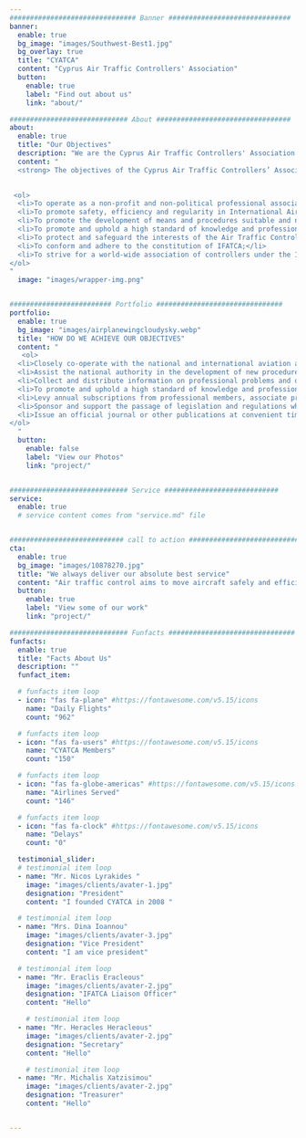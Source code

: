 ```yaml
---
############################### Banner ##############################
banner:
  enable: true
  bg_image: "images/Southwest-Best1.jpg"
  bg_overlay: true
  title: "CYATCA"
  content: "Cyprus Air Traffic Controllers' Association"
  button:
    enable: true
    label: "Find out about us"
    link: "about/"

############################# About #################################
about:
  enable: true
  title: "Our Objectives"
  description: "We are the Cyprus Air Traffic Controllers' Association. Founded on 2008 our goal is to represent all ATCOs in Cyprus."
  content: "
  <strong> The objectives of the Cyprus Air Traffic Controllers’ Association are: </strong><br>

 
 <ol>
  <li>To operate as a non-profit and non-political professional association for Cypriot Air Traffic Controllers;</li>
  <li>To promote safety, efficiency and regularity in International Air Navigation;</li>
  <li>To promote the development of means and procedures suitable and necessary for the economic and efficient control of air traffic;</li>
  <li>To promote and uphold a high standard of knowledge and professional efficiency among Air Traffic Controllers and among associate professional members;</li>
  <li>To protect and safeguard the interests of the Air Traffic Control profession;</li>
  <li>To conform and adhere to the constitution of IFATCA;</li>
  <li>To strive for a world-wide association of controllers under the International Federation of Air Traffic Controllers’ Association.</li>
</ol>
"
  image: "images/wrapper-img.png"


######################### Portfolio ###############################
portfolio:
  enable: true
  bg_image: "images/airplanewingcloudysky.webp"
  title: "HOW DO WE ACHIEVE OUR OBJECTIVES"
  content: " 
   <ol>
  <li>Closely co-operate with the national and international aviation authorities and other institutions or persons concerned with air navigation;</li>
  <li>Assist the national authority in the development of new procedures and facilities necessary and useful for the safety of international air navigation;</li>
  <li>Collect and distribute information on professional problems and developments;</li>
  <li>To promote and uphold a high standard of knowledge and professional efficiency among Air Traffic Controllers and among associate professional members;</li>
  <li>Levy annual subscriptions from professional members, associate professional members and corporate members to provide the funds for an effective management of the Association’s activities, and commitments towards IFATCA.</li>
  <li>Sponsor and support the passage of legislation and regulations which will increase and protect the safety of air navigation through the improvement of working conditions in Air Traffic Control;</li>
  <li>Issue an official journal or other publications at convenient times for the purpose of promulgating and advancing matters of air traffic control.</li>
</ol>
  "
  button:
    enable: false
    label: "View our Photos"
    link: "project/"


############################# Service ############################
service:
  enable: true
  # service content comes from "service.md" file


############################ call to action ###########################
cta:
  enable: true
  bg_image: "images/10878270.jpg"
  title: "We always deliver our absolute best service"
  content: "Air traffic control aims to move aircraft safely and efficiently through the airspace system"
  button:
    enable: true
    label: "View some of our work"
    link: "project/"

############################# Funfacts ###############################
funfacts:
  enable: true
  title: "Facts About Us"
  description: ""
  funfact_item:

  # funfacts item loop
  - icon: "fas fa-plane" #https://fontawesome.com/v5.15/icons
    name: "Daily Flights"
    count: "962"

  # funfacts item loop
  - icon: "fas fa-users" #https://fontawesome.com/v5.15/icons
    name: "CYATCA Members"
    count: "150"

  # funfacts item loop
  - icon: "fas fa-globe-americas" #https://fontawesome.com/v5.15/icons
    name: "Airlines Served"
    count: "146"

  # funfacts item loop
  - icon: "fas fa-clock" #https://fontawesome.com/v5.15/icons
    name: "Delays"
    count: "0"

  testimonial_slider:
  # testimonial item loop
  - name: "Mr. Nicos Lyrakides "
    image: "images/clients/avater-1.jpg"
    designation: "President"
    content: "I founded CYATCA in 2008 "

  # testimonial item loop
  - name: "Mrs. Dina Ioannou"
    image: "images/clients/avater-3.jpg"
    designation: "Vice President"
    content: "I am vice president"

  # testimonial item loop
  - name: "Mr. Eraclis Eracleous"
    image: "images/clients/avater-2.jpg"
    designation: "IFATCA Liaison Officer"
    content: "Hello"

    # testimonial item loop
  - name: "Mr. Heracles Heracleous"
    image: "images/clients/avater-2.jpg"
    designation: "Secretary"
    content: "Hello"

    # testimonial item loop
  - name: "Mr. Michalis Xatzisimou"
    image: "images/clients/avater-2.jpg"
    designation: "Treasurer"
    content: "Hello"


---
```


